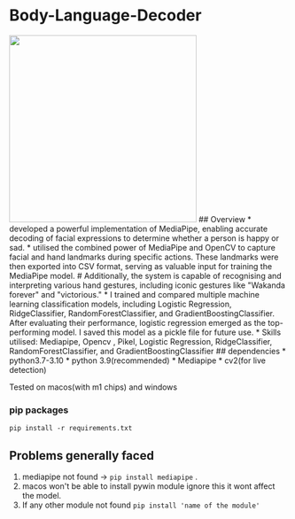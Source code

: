 # Body-Language-Decoder
<img src="./Decoder_in_action.gif" width="338">
## Overview
* developed a powerful implementation of MediaPipe, enabling accurate decoding of facial expressions to determine whether a person is happy or sad. 
* utilised the combined power of MediaPipe and OpenCV to capture facial and hand landmarks during specific actions. These landmarks were then exported into CSV format, serving as valuable input for training the MediaPipe model.
# Additionally, the system is capable of recognising and interpreting various hand gestures, including iconic gestures like "Wakanda forever" and "victorious."
* I trained and compared multiple machine learning classification models, including Logistic Regression, RidgeClassifier, RandomForestClassifier, and GradientBoostingClassifier. After evaluating their performance, logistic regression emerged as the top-performing model. I saved this model as a pickle file for future use.	 	 	 		
* Skills utilised: Mediapipe, Opencv	, Pikel, Logistic Regression, RidgeClassifier, RandomForestClassifier, and GradientBoostingClassifier
## dependencies
* python3.7-3.10
* python 3.9(recommended)
* Mediapipe
* cv2(for live detection)

Tested on macos(with m1 chips) and windows

### pip packages
`pip install -r requirements.txt` 

## Problems generally faced
1. mediapipe not found -> `pip install mediapipe` .
2. macos won't be able to install pywin module ignore this it wont affect the model.
3. If any other module not found `pip install 'name of the module'`
